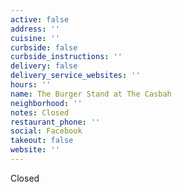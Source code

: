 ```yaml
---
active: false
address: ''
cuisine: ''
curbside: false
curbside_instructions: ''
delivery: false
delivery_service_websites: ''
hours: ''
name: The Burger Stand at The Casbah
neighborhood: ''
notes: Closed
restaurant_phone: ''
social: Facebook
takeout: false
website: ''
---
```


Closed